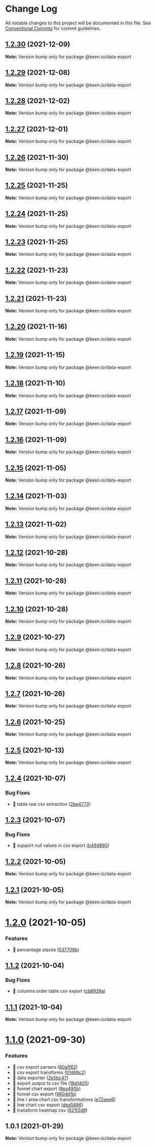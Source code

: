 # Change Log

All notable changes to this project will be documented in this file.
See [Conventional Commits](https://conventionalcommits.org) for commit guidelines.

## [1.2.30](https://github.com/keen/keen/compare/@keen.io/data-export@1.2.29...@keen.io/data-export@1.2.30) (2021-12-09)

**Note:** Version bump only for package @keen.io/data-export





## [1.2.29](https://github.com/keen/keen/compare/@keen.io/data-export@1.2.28...@keen.io/data-export@1.2.29) (2021-12-08)

**Note:** Version bump only for package @keen.io/data-export





## [1.2.28](https://github.com/keen/keen/compare/@keen.io/data-export@1.2.27...@keen.io/data-export@1.2.28) (2021-12-02)

**Note:** Version bump only for package @keen.io/data-export





## [1.2.27](https://github.com/keen/keen/compare/@keen.io/data-export@1.2.26...@keen.io/data-export@1.2.27) (2021-12-01)

**Note:** Version bump only for package @keen.io/data-export





## [1.2.26](https://github.com/keen/keen/compare/@keen.io/data-export@1.2.25...@keen.io/data-export@1.2.26) (2021-11-30)

**Note:** Version bump only for package @keen.io/data-export





## [1.2.25](https://github.com/keen/keen/compare/@keen.io/data-export@1.2.24...@keen.io/data-export@1.2.25) (2021-11-25)

**Note:** Version bump only for package @keen.io/data-export





## [1.2.24](https://github.com/keen/keen/compare/@keen.io/data-export@1.2.23...@keen.io/data-export@1.2.24) (2021-11-25)

**Note:** Version bump only for package @keen.io/data-export





## [1.2.23](https://github.com/keen/keen/compare/@keen.io/data-export@1.2.22...@keen.io/data-export@1.2.23) (2021-11-25)

**Note:** Version bump only for package @keen.io/data-export





## [1.2.22](https://github.com/keen/keen/compare/@keen.io/data-export@1.2.21...@keen.io/data-export@1.2.22) (2021-11-23)

**Note:** Version bump only for package @keen.io/data-export





## [1.2.21](https://github.com/keen/keen/compare/@keen.io/data-export@1.2.20...@keen.io/data-export@1.2.21) (2021-11-23)

**Note:** Version bump only for package @keen.io/data-export





## [1.2.20](https://github.com/keen/keen/compare/@keen.io/data-export@1.2.19...@keen.io/data-export@1.2.20) (2021-11-16)

**Note:** Version bump only for package @keen.io/data-export





## [1.2.19](https://github.com/keen/keen/compare/@keen.io/data-export@1.2.18...@keen.io/data-export@1.2.19) (2021-11-15)

**Note:** Version bump only for package @keen.io/data-export





## [1.2.18](https://github.com/keen/keen/compare/@keen.io/data-export@1.2.17...@keen.io/data-export@1.2.18) (2021-11-10)

**Note:** Version bump only for package @keen.io/data-export





## [1.2.17](https://github.com/keen/keen/compare/@keen.io/data-export@1.2.16...@keen.io/data-export@1.2.17) (2021-11-09)

**Note:** Version bump only for package @keen.io/data-export





## [1.2.16](https://github.com/keen/keen/compare/@keen.io/data-export@1.2.15...@keen.io/data-export@1.2.16) (2021-11-09)

**Note:** Version bump only for package @keen.io/data-export





## [1.2.15](https://github.com/keen/keen/compare/@keen.io/data-export@1.2.14...@keen.io/data-export@1.2.15) (2021-11-05)

**Note:** Version bump only for package @keen.io/data-export





## [1.2.14](https://github.com/keen/keen/compare/@keen.io/data-export@1.2.13...@keen.io/data-export@1.2.14) (2021-11-03)

**Note:** Version bump only for package @keen.io/data-export





## [1.2.13](https://github.com/keen/keen/compare/@keen.io/data-export@1.2.12...@keen.io/data-export@1.2.13) (2021-11-02)

**Note:** Version bump only for package @keen.io/data-export





## [1.2.12](https://github.com/keen/keen/compare/@keen.io/data-export@1.2.11...@keen.io/data-export@1.2.12) (2021-10-28)

**Note:** Version bump only for package @keen.io/data-export





## [1.2.11](https://github.com/keen/keen/compare/@keen.io/data-export@1.2.10...@keen.io/data-export@1.2.11) (2021-10-28)

**Note:** Version bump only for package @keen.io/data-export





## [1.2.10](https://github.com/keen/keen/compare/@keen.io/data-export@1.2.9...@keen.io/data-export@1.2.10) (2021-10-28)

**Note:** Version bump only for package @keen.io/data-export





## [1.2.9](https://github.com/keen/keen/compare/@keen.io/data-export@1.2.8...@keen.io/data-export@1.2.9) (2021-10-27)

**Note:** Version bump only for package @keen.io/data-export





## [1.2.8](https://github.com/keen/keen/compare/@keen.io/data-export@1.2.7...@keen.io/data-export@1.2.8) (2021-10-26)

**Note:** Version bump only for package @keen.io/data-export





## [1.2.7](https://github.com/keen/keen/compare/@keen.io/data-export@1.2.6...@keen.io/data-export@1.2.7) (2021-10-26)

**Note:** Version bump only for package @keen.io/data-export





## [1.2.6](https://github.com/keen/keen/compare/@keen.io/data-export@1.2.5...@keen.io/data-export@1.2.6) (2021-10-25)

**Note:** Version bump only for package @keen.io/data-export





## [1.2.5](https://github.com/keen/keen/compare/@keen.io/data-export@1.2.4...@keen.io/data-export@1.2.5) (2021-10-13)

**Note:** Version bump only for package @keen.io/data-export





## [1.2.4](https://github.com/keen/keen/compare/@keen.io/data-export@1.2.3...@keen.io/data-export@1.2.4) (2021-10-07)


### Bug Fixes

* 🐛 table raw csv extraction ([2be4773](https://github.com/keen/keen/commit/2be477306e498a56b90ec28d159f20b637df7cb8))





## [1.2.3](https://github.com/keen/keen/compare/@keen.io/data-export@1.2.2...@keen.io/data-export@1.2.3) (2021-10-07)


### Bug Fixes

* 🐛 support null values in csv export ([b494890](https://github.com/keen/keen/commit/b494890768b8c3d0c43cc34e3a9a6503f178d81e))





## [1.2.2](https://github.com/keen/keen/compare/@keen.io/data-export@1.2.1...@keen.io/data-export@1.2.2) (2021-10-05)

**Note:** Version bump only for package @keen.io/data-export





## [1.2.1](https://github.com/keen/keen/compare/@keen.io/data-export@1.2.0...@keen.io/data-export@1.2.1) (2021-10-05)

**Note:** Version bump only for package @keen.io/data-export





# [1.2.0](https://github.com/keen/keen/compare/@keen.io/data-export@1.1.2...@keen.io/data-export@1.2.0) (2021-10-05)


### Features

* 🎸 percentage stacks ([537709b](https://github.com/keen/keen/commit/537709b4fc7d8fbbc753844ca9e93ff7be5f6e4e))





## [1.1.2](https://github.com/keen/keen/compare/@keen.io/data-export@1.1.1...@keen.io/data-export@1.1.2) (2021-10-04)


### Bug Fixes

* 🐛 columns order table csv export ([cb6939a](https://github.com/keen/keen/commit/cb6939a82b00bb8bb8d1fb5755480022676a2342))





## [1.1.1](https://github.com/keen/keen/compare/@keen.io/data-export@1.1.0...@keen.io/data-export@1.1.1) (2021-10-04)

**Note:** Version bump only for package @keen.io/data-export





# [1.1.0](https://github.com/keen/keen/compare/@keen.io/data-export@1.0.1...@keen.io/data-export@1.1.0) (2021-09-30)


### Features

* 🎸 csv export parsers ([60a1f62](https://github.com/keen/keen/commit/60a1f621a2d6f749aa6a584e56f1a8188c9af6af))
* 🎸 csv export transforms ([01d69c2](https://github.com/keen/keen/commit/01d69c298ef785ba2f7463f267f77c04a7c09d17))
* 🎸 data exporter ([2e5bc47](https://github.com/keen/keen/commit/2e5bc4709fd34c9dc5d2841c2cbef9501cba0711))
* 🎸 export output to csv file ([16d1405](https://github.com/keen/keen/commit/16d1405dcc8a0f04ab2726c14677662da6b7c93d))
* 🎸 funnel chart export ([8ea490b](https://github.com/keen/keen/commit/8ea490b0c50aa93dd374a0c077575c145dd2dfca))
* 🎸 funnel csv export ([960dd1b](https://github.com/keen/keen/commit/960dd1b21f9cab86c3c4c8a6069ff03baaeedaf0))
* 🎸 line / area chart csv transformations ([e72aee6](https://github.com/keen/keen/commit/e72aee64eb111c1f5af386bc51f60b27718c1db0))
* 🎸 line chart csv export ([dea5886](https://github.com/keen/keen/commit/dea58864a70f980367426964de4a4863b67e2554))
* 🎸 tranaform heatmap csv ([821f2d9](https://github.com/keen/keen/commit/821f2d9ec3e47955fe41d931036e57988bbb803b))





## 1.0.1 (2021-01-29)

**Note:** Version bump only for package @keen.io/data-export
